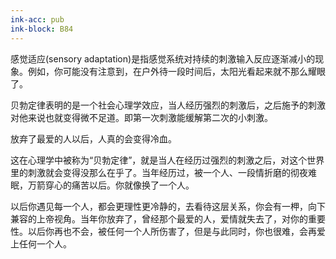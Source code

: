 ```yaml
---
ink-acc: pub
ink-block: B84
---
```


感觉适应(sensory adaptation)是指感觉系统对持续的刺激输入反应逐渐减小的现象。例如，你可能没有注意到，在户外待一段时间后，太阳光看起来就不那么耀眼了。


贝勃定律表明的是一个社会心理学效应，当人经历强烈的刺激后，之后施予的刺激对他来说也就变得微不足道。即第一次刺激能缓解第二次的小刺激。

放弃了最爱的人以后，人真的会变得冷血。

这在心理学中被称为“贝勃定律”，就是当人在经历过强烈的刺激之后，对这个世界里的刺激就会变得没那么在乎了。当年经历过，被一个人、一段情折磨的彻夜难眠，万箭穿心的痛苦以后。你就像换了一个人。

以后你遇见每一个人，都会更理性更冷静的，去看待这层关系，你会有一柙，向下兼容的上帝视角。当年你放弃了，曾经那个最爱的人，爱情就失去了，对你的重要性。以后你再也不会，被任何一个人所伤害了，但是与此同时，你也很难，会再爱上任何一个人。